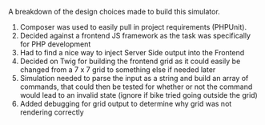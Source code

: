A breakdown of the design choices made to build this simulator.

1. Composer was used to easily pull in project requirements (PHPUnit).
2. Decided against a frontend JS framework as the task was specifically for PHP development
3. Had to find a nice way to inject Server Side output into the Frontend
4. Decided on Twig for building the frontend grid as it could easily be changed from a 7 x 7 grid to something else if needed later
5. Simulation needed to parse the input as a string and build an array of commands, that could then be tested for whether or not the command would lead to an invalid state (ignore if bike tried going outside the grid)
6. Added debugging for grid output to determine why grid was not rendering correctly
